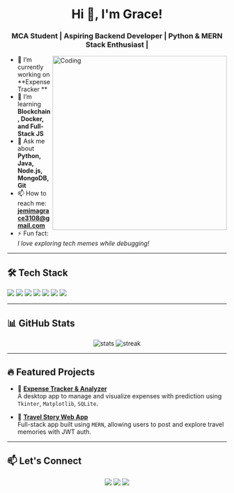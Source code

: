 <h1 align="center">Hi 👋, I'm Grace!</h1>
<h3 align="center">MCA Student | Aspiring Backend Developer | Python & MERN Stack Enthusiast |</h3>

<img align="right" alt="Coding" width="400" src="https://cdn.dribbble.com/users/1162077/screenshots/3848914/programmer.gif" />

- 🔭 I’m currently working on **Expense Tracker **
- 🌱 I’m learning **Blockchain, Docker, and Full-Stack JS**
- 💬 Ask me about **Python, Java, Node.js, MongoDB, Git**
- 📫 How to reach me: **jemimagrace3108@gmail.com**
- ⚡ Fun fact: *I love exploring tech memes while debugging!*

---

## 🛠️ Tech Stack

<p>
  <img src="https://img.shields.io/badge/Python-3776AB?style=for-the-badge&logo=python&logoColor=white"/>
  <img src="https://img.shields.io/badge/Java-ED8B00?style=for-the-badge&logo=java&logoColor=white"/>
  <img src="https://img.shields.io/badge/Node.js-339933?style=for-the-badge&logo=nodedotjs&logoColor=white"/>
  <img src="https://img.shields.io/badge/Express.js-000000?style=for-the-badge&logo=express&logoColor=white"/>
  <img src="https://img.shields.io/badge/MongoDB-4EA94B?style=for-the-badge&logo=mongodb&logoColor=white"/>
  <img src="https://img.shields.io/badge/React-61DAFB?style=for-the-badge&logo=react&logoColor=black"/>
  <img src="https://img.shields.io/badge/SQLite-003B57?style=for-the-badge&logo=sqlite&logoColor=white"/>
</p>

---

## 📊 GitHub Stats

<p align="center">
  <img src="https://github-readme-stats.vercel.app/api?username=JemimaGrace31&show_icons=true&theme=radical" alt="stats" />
  <img src="https://github-readme-streak-stats.herokuapp.com/?user=JemimaGrace31&theme=radical" alt="streak" />
</p>

---

## 🔥 Featured Projects

- 🔧 **[Expense Tracker & Analyzer](https://github.com/yourusername/expense-tracker)**  
  A desktop app to manage and visualize expenses with prediction using `Tkinter`, `Matplotlib`, `SQLite`.

- 🧳 **[Travel Story Web App](https://github.com/JemimaGrace31/Voyage-verse)**  
  Full-stack app built using `MERN`, allowing users to post and explore travel memories with JWT auth.

---

## 📫 Let's Connect

<p align="center">
  <a href="https://linkedin.com/in/jemima-grace-a" target="blank"><img align="center" src="https://img.shields.io/badge/LinkedIn-blue?style=for-the-badge&logo=linkedin&logoColor=white" /></a>
  <a href="mailto:jemimagrace3108@gmail.com"><img align="center" src="https://img.shields.io/badge/Gmail-D14836?style=for-the-badge&logo=gmail&logoColor=white" /></a>
  <a href="https://github.com/JemimaGrace31" target="blank"><img align="center" src="https://img.shields.io/badge/GitHub-black?style=for-the-badge&logo=github&logoColor=white" /></a>
</p>

